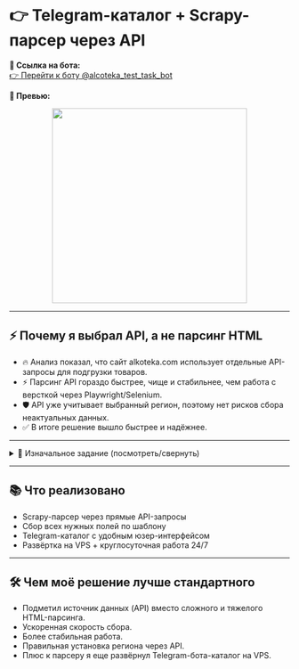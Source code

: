 # 👉 Telegram-каталог + Scrapy-парсер через API

**🔗 Ссылка на бота:**  
[👉 Перейти к боту @alcoteka_test_task_bot](https://t.me/alcoteka_test_task_bot)

**🎥 Превью:**  
<p align="center">
  <img src="/demo_tg.gif" width="350">
</p>

---

## ⚡ Почему я выбрал API, а не парсинг HTML

- 🔥 Анализ показал, что сайт alkoteka.com использует отдельные API-запросы для подгрузки товаров.
- ⚡ Парсинг API гораздо быстрее, чище и стабильнее, чем работа с версткой через Playwright/Selenium.
- 🛡️ API уже учитывает выбранный регион, поэтому нет рисков сбора неактуальных данных.
- ✅ В итоге решение вышло быстрее и надёжнее.

---

<details>
<summary>📅 Изначальное задание (посмотреть/свернуть)</summary>


Задача:
- Используя Scrapy, собрать товары с alkoteka.com из категорий (минимум 3, по 100+ товаров).
- Учитывать регион (Краснодар).
- Создать JSON со строго определённым шаблоном данных.
- Плюсом будет: прокси, middleware, ООП.
<details>
<summary>Полный текст</summary>

Используя фреймворк Scrapy необходимо написать парсер для получения информации о товарах интернет-магазина из списка категорий по заранее заданному шаблону, информация должна быть структурирована в виде словарей согласно формату выходных данных и сохранена в файл формата json.
На вход подается список категорий в виде ссылок (минимум 3), с количеством товаров от 100 штук на категорию
на сайте alkoteka.com (Например: https://alkoteka.com/catalog/slaboalkogolnye-napitki-2)
Обязательно осуществлять сбор данных с учетом выбранного региона для парсинга - Краснодар
По возможности для получения информации добавить возможность использовать подключение через прокси

Входные данные
Изменяемый список ссылок на категории, можно выполнить в одном из двух вариантов:
		В виде константной переменной формата: START_URLS = ["url_1", "url_2", ..., "url_3"]
		В виде отдельного файла, который будет содержать список ссылок в произвольном формате

Выходные данные
Формат выходных данных для одного товара:
Это общий шаблон формата данных, и он не учитывает особенности сайта, выбранного для задания, если вы не смогли найти какие-то данные во время анализа сайта, все поля все равно должны быть собраны согласно стандартным значениям, так как являются обязательными для корректной проверки.
		{
		    "timestamp": int,  # Дата и время сбора товара в формате timestamp.
		    "RPC": "str",  # Уникальный код товара.
		    "url": "str",  # Ссылка на страницу товара.
		    "title": "str",  # Заголовок/название товара (! Если в карточке товара указан цвет или объем, но их нет в названии, необходимо добавить их в title в формате: "{Название}, {Цвет или Объем}").
		    "marketing_tags": ["str"],  # Список маркетинговых тэгов, например: ['Популярный', 'Акция', 'Подарок']. Если тэг представлен в виде изображения собирать его не нужно.
		    "brand": "str",  # Бренд товара.
		    "section": ["str"],  # Иерархия разделов, например: ['Игрушки', 'Развивающие и интерактивные игрушки', 'Интерактивные игрушки'].
		    "price_data": {
		        "current": float,  # Цена со скидкой, если скидки нет то = original.
		        "original": float,  # Оригинальная цена.
		        "sale_tag": "str"  # Если есть скидка на товар то необходимо вычислить процент скидки и записать формате: "Скидка {discount_percentage}%".
		    },
		    "stock": {
		        "in_stock": bool,  # Есть товар в наличии в магазине или нет.
		        "count": int  # Если есть возможность получить информацию о количестве оставшегося товара в наличии, иначе 0.
		    },
		    "assets": {
		        "main_image": "str",  # Ссылка на основное изображение товара.
		        "set_images": ["str"],  # Список ссылок на все изображения товара.
		        "view360": ["str"],  # Список ссылок на изображения в формате 360.
		        "video": ["str"]  # Список ссылок на видео/видеообложки товара.
		    },
		    "metadata": {
		        "__description": "str",  # Описание товара
		        "KEY": "str",
		        "KEY": "str",
		        "KEY": "str"
		        # Также в metadata необходимо добавить все характеристики товара которые могут быть на странице.
		        # Например: Артикул, Код товара, Цвет, Объем, Страна производитель и т.д.
		        # Где KEY - наименование характеристики.
		    }
		    "variants": int,  # Кол-во вариантов у товара в карточке (За вариант считать только цвет или объем/масса. Размер у одежды или обуви варинтами не считаются).
		}

Ожидаемый результат
        Результатом выполненного задания ожидается парсер который можно запустить командой
		scrapy crawl spider_name -O result.json
После отработки парсера должен быть результирующий файл с собранными данными товаров по заданным категориям в формате, установленным согласно выходным данным.
Плюсом будет использование прокси (хотя бы прокидывание в запросы бесплатных прокси)
Плюсом будет сбор данных по заданному региону (могут отличаться цены, наличие и прочие данные для сайта)
Чем больше навыков Вы продемонстрируете в тестовом задании, тем лучше. (ООП/прокси/middleware)


</details>
</details>

---

## 📚 Что реализовано

- Scrapy-парсер через прямые API-запросы
- Сбор всех нужных полей по шаблону
- Telegram-каталог с удобным юзер-интерфейсом
- Развёртка на VPS + круглосуточная работа 24/7

---

## 🛠️ Чем моё решение лучше стандартного

- Подметил источник данных (API) вместо сложного и тяжелого HTML-парсинга.
- Ускоренная скорость сбора.
- Более стабильная работа.
- Правильная установка региона через API.
- Плюс к парсеру я еще развёрнул Telegram-бота-каталог на VPS.


